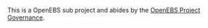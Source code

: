 This is a OpenEBS sub project and abides by the [OpenEBS Project Governance](https://github.com/openebs/openebs/blob/HEAD/GOVERNANCE.md).
